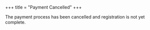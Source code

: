 +++
title = "Payment Cancelled"
+++

The payment process has been cancelled and registration is not yet complete.

